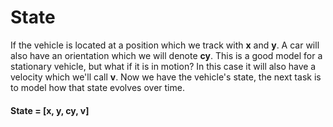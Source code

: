 # State

If the vehicle is located at a position which we track with **x** and **y**. A car will also have an orientation which we will denote **cy**. This is a good model for a stationary vehicle, but what if it is in motion? In this case it will also have a velocity which we'll call **v**. Now we have the vehicle's state, the next task is to model how that state evolves over time.

#### State = [x, y, cy, v]
